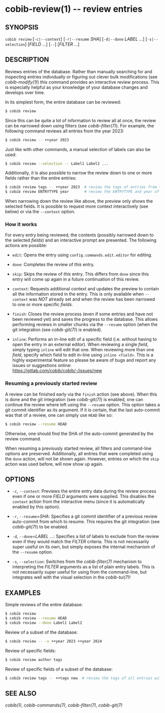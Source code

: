 cobib-review(1) -- review entries
=================================

## SYNOPSIS

`cobib review` [`-c|--context`] [`-r|--resume` _SHA_] [`-d|--done` _LABEL_ ...] [`-s|--selection`] [_FIELD_ ...] [`--`] [_FILTER_ ...]

## DESCRIPTION

Reviews entries of the database.
Rather than manually searching for and inspecting entries individually or figuring out clever bulk modifications (see *cobib-modify(1)*) this command provides an interactive review process.
This is especially helpful as your knowledge of your database changes and develops over time.

In its simplest form, the entire database can be reviewed:
```bash
$ cobib review
```

Since this can be quite a lot of information to review all at once, the review can be narrowed down using filters (see *cobib-filter(7)*).
For example, the following command reviews all entries from the year 2023:
```bash
$ cobib review -- ++year 2023
```
Just like with other commands, a manual selection of labels can also be used:
```bash
$ cobib review --selection -- Label1 Label2 ...
```

Additionally, it is also possible to narrow the review down to one or more fields rather than the entire entries:
```bash
$ cobib review tags -- ++year 2023  # review the tags of entries from the year 2023
$ cobib review ENTRYTYPE year       # review the ENTRYTYPE and year of all entries
```
When narrowing down the review like above, the preview only shows the selected fields.
It is possible to request more context interactively (see below) or via the `--context` option.

### How it works

For every entry being reviewed, the contents (possibly narrowed down to the selected _fields_) and an interactive prompt are presented.
The following actions are possible:

  * `edit`:
    Opens the entry using `config.commands.edit.editor` for editing.

  * `done`:
    Completes the review of _this_ entry.

  * `skip`:
    Skips the review of _this_ entry.
    This differs from `done` since this entry will come up again in a future continuation of this review.

  * `context`:
    Requests additional context and updates the preview to contain all the information stored in the entry.
    This is only available when `--context` was _NOT_ already set and when the review has been narrowed to one or more specific _fields_.

  * `finish`:
    Closes the review process (even if some entries and have not been reviewed yet) and saves the progress to the database.
    This allows performing reviews in smaller chunks via the `--resume` option (when the git integration (see *cobib-git(7)*) is enabled).

  * `inline`:
    Performs an in-line edit of a specific field (i.e. without having to open the entry in an external editor).
    When reviewing a single _field_, simply typing `inline` will edit that one.
    When reviewing more than one _field_, specify which field to edit in-line using `inline <field>`.
    This is a highly experimental feature so please be aware of bugs and report any issues or suggestions online: https://gitlab.com/cobib/cobib/-/issues/new

### Resuming a previously started review

A review can be finished early via the `finish` action (see above).
When this is done and the git integration (see *cobib-git(7)*) is enabled, one can continue the review where left using the `--resume` option.
This option takes a git commit identifier as its argument.
If it is certain, that the last auto-commit was that of a review, one can simply use `HEAD` like so:
```bash
$ cobib review --resume HEAD
```
Otherwise, one should find the SHA of the auto-commit generated by the review command.

When resuming a previously started review, all filters and command-line options are preserved.
Additionally, all entries that were completed using the `done` action, will not be shown again.
However, entries on which the `skip` action was used before, will now show up again.

## OPTIONS

  * `-c`, `--context`:
    Previews the entire entry data during the review process even if one or more _FIELD_ arguments were supplied.
    This disables the `context` action from the interactive menu (since it is automatically enabled by this option).

  * `-r`, `--resume`=_SHA_:
    Specifies a git commit identifier of a previous review auto-commit from which to resume.
    This requires the git integration (see *cobib-git(7)*) to be enabled.

  * `-d`, `--done`=_LABEL_ ...:
    Specifies a list of labels to exclude from the review even if they would match the _FILTER_ criteria.
    This is not necessarily super useful on its own, but simply exposes the internal mechanism of the `--resume` option.

  * `-s`, `--selection`:
    Switches from the *cobib-filter(7)* mechanism to interpreting the _FILTER_ arguments as a list of plain entry labels.
    This is not necessarily super useful for using from the command-line, but integrates well with the visual selection in the *cobib-tui(7)*!

## EXAMPLES

Simple reviews of the entire database:
```bash
$ cobib review
$ cobib review --resume HEAD
$ cobib review --done Label1 Label2
```

Review of a subset of the database:
```bash
$ cobib review -- -x ++year 2023 ++year 2024
```

Review of specific fields:
```bash
$ cobib review author tags
```

Review of specific fields of a subset of the database:
```bash
$ cobib review tags -- ++tags new  # review the tags of all entries with the `new` tag
```

## SEE ALSO

*cobib(1)*, *cobib-commands(7)*, *cobib-filter(7)*, *cobib-git(7)*

[//]: # ( vim: set ft=markdown tw=0: )
